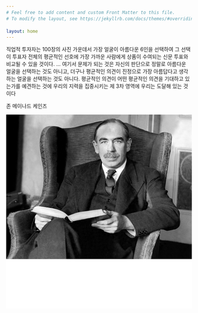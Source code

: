 ```yaml
---
# Feel free to add content and custom Front Matter to this file.
# To modify the layout, see https://jekyllrb.com/docs/themes/#overriding-theme-defaults

layout: home
---
```

직업적 투자자는 100장의 사진 가운데서 가장 얼굴이 아름다운 6인을 선택하여 그 선택이 투표자 전체의 평균적인 선호에 가장 가까운 사람에게 상품이 수여되는 신문 투표와 비교될 수 있을 것이다. ... 여기서 문제가 되는 것은 자신의 판단으로 정말로 아름다운 얼굴을 선택하는 것도 아니고, 더구나 평균적인 의견이 진정으로 가장 아름답다고 생각하는 얼굴을 선택하는 것도 아니다. 평균적인 의견이 어떤 평균적인 의견을 기대하고 있는가를 예견하는 것에 우리의 지력을 집중시키는 제 3차 영역에 우리는 도달해 있는 것이다

존 메이나드 케인즈

![keynes](/assets/img/keynes.png)